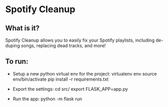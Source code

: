 # Spotify Cleanup

## What is it?
Spotify Cleanup allows you to easily fix your Spotify playlists, including de-duping songs, replacing dead tracks, and more!

## To run:

* Setup a new python virtual env for the project:
    virtualenv env
    source env/bin/activate
    pip install -r requirements.txt

* Export the settings:
    cd src/
    export FLASK_APP=app.py

* Run the app:
    python -m flask run
